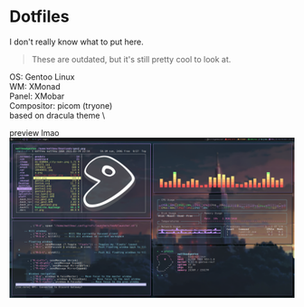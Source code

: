 # Dotfiles
I don't really know what to put here.
> These are outdated, but it's still pretty cool to look at.

OS: Gentoo Linux \
WM: XMonad \
Panel: XMobar \
Compositor: picom (tryone) \
based on dracula theme \

preview lmao
**![727](https://raw.githubusercontent.com/rethinkingrn/dotfiles/gentoo/dotfiles/preview1.png)**
